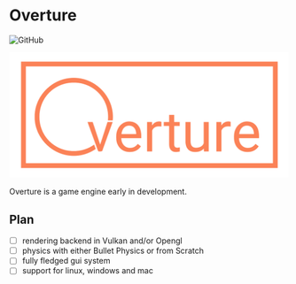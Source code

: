 # Overture
![GitHub](https://img.shields.io/github/license/Sandman034/Overture?style=flat-square)

![alt text](https://github.com/Sandman035/Overture/blob/main/res/branding/overturelogo.png?raw=true)

Overture is a game engine early in development.

## Plan
- [ ] rendering backend in Vulkan and/or Opengl
- [ ] physics with either Bullet Physics or from Scratch
- [ ] fully fledged gui system
- [ ] support for linux, windows and mac
